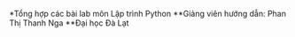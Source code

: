 *Tổng hợp các bài lab môn Lập trình Python 
**Giảng viên hướng dẫn: Phan Thị Thanh Nga
**Đại học Đà Lạt
